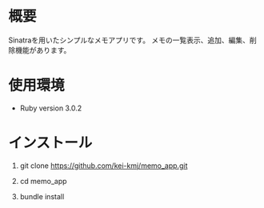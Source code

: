 # 概要
Sinatraを用いたシンプルなメモアプリです。
メモの一覧表示、追加、編集、削除機能があります。

# 使用環境
- Ruby version 3.0.2

# インストール
   
 1. git clone https://github.com/kei-kmj/memo_app.git
   
 2. cd memo_app
 
 3. bundle install
 

